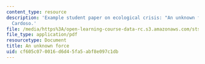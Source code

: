 ```yaml
---
content_type: resource
description: 'Example student paper on ecological crisis: "An unknown force," by Daniel
  Cardoso.'
file: /media/https%3A/open-learning-course-data-rc.s3.amazonaws.com/sts-464-technology-and-the-literary-imagination-spring-2008/cf605c070016d6d45fa5abf8e097c1db_dcardoso_wk10.pdf
file_type: application/pdf
resourcetype: Document
title: An unknown force
uid: cf605c07-0016-d6d4-5fa5-abf8e097c1db
---
```


